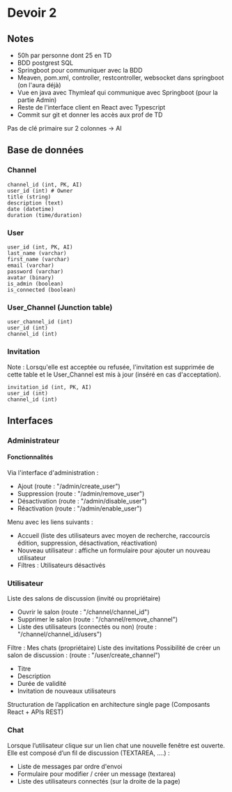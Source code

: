 # Devoir 2

## Notes

- 50h par personne dont 25 en TD
- BDD postgrest SQL
- Springboot pour communiquer avec la BDD
- Meaven, pom.xml, controller, restcontroller, websocket dans springboot (on l'aura déjà)
- Vue en java avec Thymleaf qui communique avec Springboot (pour la partie Admin)
- Reste de l'interface client en React avec Typescript
- Commit sur git et donner les accès aux prof de TD

Pas de clé primaire sur 2 colonnes -> AI

## Base de données

### Channel

```
channel_id (int, PK, AI)
user_id (int) # Owner
title (string)
description (text)
date (datetime)
duration (time/duration)
```

### User

```
user_id (int, PK, AI)
last_name (varchar)
first_name (varchar)
email (varchar)
password (varchar)
avatar (binary)
is_admin (boolean)
is_connected (boolean)
```

### User_Channel (Junction table)

```
user_channel_id (int)
user_id (int)
channel_id (int)
```

### Invitation
Note : Lorsqu'elle est acceptée ou refusée, l'invitation est supprimée de cette table et le User_Channel est mis à jour (inséré en cas d'acceptation).

```
invitation_id (int, PK, AI)
user_id (int)
channel_id (int)
```

## Interfaces

### Administrateur

#### Fonctionnalités

Via l'interface d'administration :
- Ajout (route : "/admin/create_user")
- Suppression (route : "/admin/remove_user")
- Désactivation (route : "/admin/disable_user")
- Réactivation (route : "/admin/enable_user")

Menu avec les liens suivants :
- Accueil (liste des utilisateurs avec moyen de recherche, raccourcis édition, suppression, désactivation, réactivation)
- Nouveau utilisateur : affiche un formulaire pour ajouter un nouveau
  utilisateur
- Filtres : Utilisateurs désactivés

### Utilisateur

Liste des salons de discussion (invité ou propriétaire)
- Ouvrir le salon (route : "/channel/channel_id")
- Supprimer le salon (route : "/channel/remove_channel")
- Liste des utilisateurs (connectés ou non) (route : "/channel/channel_id/users")

Filtre : Mes chats (propriétaire)
Liste des invitations
Possibilité de créer un salon de discussion : (route : "/user/create_channel")
- Titre
- Description
- Durée de validité
- Invitation de nouveaux utilisateurs

Structuration de l’application en architecture single page (Composants React + APIs REST)

### Chat

Lorsque l’utilisateur clique sur un lien chat une nouvelle fenêtre est ouverte. Elle est composé d’un fil de discussion (TEXTAREA, ….) :
- Liste de messages par ordre d'envoi
- Formulaire pour modifier / créer un message (textarea)
- Liste des utilisateurs connectés (sur la droite de la page)
